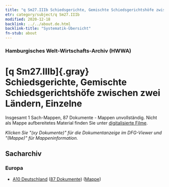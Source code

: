 ```yaml
---
title: "q Sm27.IIIb Schiedsgerichte, Gemischte Schiedsgerichtshöfe zwischen zwei Ländern, Einzelne"
etr: category/subject/q Sm27.IIIb
modified: 2020-12-18
backlink: ../../about.de.html
backlink-title: "Systematik-Übersicht"
fn-stub: about
---
```


### Hamburgisches Welt-Wirtschafts-Archiv (HWWA)
# [q Sm27.IIIb]{.gray}&#8201; Schiedsgerichte, Gemischte Schiedsgerichtshöfe zwischen zwei Ländern, Einzelne&#160; 




Insgesamt 1 Sach-Mappen, 87 Dokumente - Mappen unvollständig.
Nicht als Mappe aufbereitetes Material finden Sie unter [digitalisierte Filme](/film/h1_sh).

_Klicken Sie "(xy Dokumente)" für die Dokumentanzeige im DFG-Viewer und "(Mappe)" für Mappeninformation._

## Sacharchiv




### Europa

- [A10 Deutschland](../../../geo/about.de.html#A10) (<a href="https://dfg-viewer.de/show/?tx_dlf[id]=https://pm20.zbw.eu/mets/sh/1261xx/126128/1459xx/145978/public.mets.de.xml" target="_blank">87 Dokumente</a>) ([Mappe](http://purl.org/pressemappe20/folder/sh/126128,145978))


